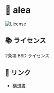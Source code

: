 # 🎲 alea

![License](https://img.shields.io/badge/License-BSD--2--Clause-blue)

## 📚 ライセンス

2条項 BSD ライセンス

## 🔗 リンク

* [構想書](https://docs.fedyya.net/alea-api-reference)

